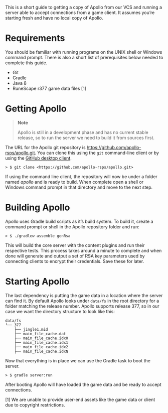 This is a short guide to getting a copy of Apollo from our VCS and
running a server able to accept connections from a game client. It
assumes you’re starting fresh and have no local copy of Apollo.

Requirements
============

You should be familiar with running programs on the UNIX shell or
Windows command prompt. There is also a short list of prerequisites
below needed to complete this guide.

-   Git
-   Gradle
-   Java 8
-   RuneScape r377 game data files [1]

Getting Apollo
==============

> **Note**
>
> Apollo is still in a development phase and has no current stable
> release, so to run the server we need to build it from sources first.

The URL for the Apollo git repository is
<https://github.com/apollo-rsps/apollo.git>. You can clone this using
the `git` command-line client or by using the [GitHub desktop
client](https://help.github.com/desktop/guides/contributing-to-projects/cloning-a-repository-from-github-desktop/).

``` 
> $ git clone <https://github.com/apollo-rsps/apollo.git>
```

If using the command line client, the repository will now be under a
folder named *apollo* and is ready to build. When complete open a shell
or Windows command prompt in that directory and move to the next step.

Building Apollo
===============

Apollo uses Gradle build scripts as it’s build system. To build it,
create a command prompt or shell in the Apollo repository folder and
run: 

``` 
> $ ./gradlew assemble genRsa 
```

This will build the core server with the content plugins and run their
respective tests. This process takes around a minute to complete and
when done will generate and output a set of RSA key parameters used by
connecting clients to encrypt their credentials. Save these for later.

Starting Apollo
===============

The last dependency is putting the game data in a location where the
server can find it. By default Apollo looks under `data/fs` in the root
directory for a folder matching the release number. Apollo supports
release 377, so in our case we want the directory structure to look like
this:

``` 
data/fs
└── 377
    ├── jingle1.mid
    ├── main_file_cache.dat
    ├── main_file_cache.idx0
    ├── main_file_cache.idx1
    ├── main_file_cache.idx2
    ├── main_file_cache.idxN 
```

Now that everything is in place we can use the Gradle task to boot the
server.

```
> $ gradle server:run
```
 
After booting Apollo will have loaded the game data and be ready to accept connections.

[1] We are unable to provide user-end assets like the game data or
client due to copyright restrictions.
